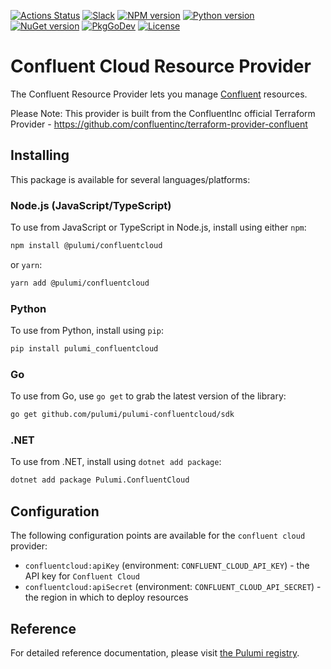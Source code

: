 [![Actions Status](https://github.com/pulumi/pulumi-confluentcloud/workflows/master/badge.svg)](https://github.com/pulumi/pulumi-confluentcloud/actions)
[![Slack](http://www.pulumi.com/images/docs/badges/slack.svg)](https://slack.pulumi.com)
[![NPM version](https://badge.fury.io/js/%40pulumi%2Fconfluentcloud.svg)](https://www.npmjs.com/package/@pulumi/confluentcloud)
[![Python version](https://badge.fury.io/py/pulumi-confluentcloud.svg)](https://pypi.org/project/pulumi-confluentcloud)
[![NuGet version](https://badge.fury.io/nu/pulumi.confluentcloud.svg)](https://badge.fury.io/nu/pulumi.confluentcloud)
[![PkgGoDev](https://pkg.go.dev/badge/github.com/pulumi/pulumi-confluentcloud/sdk/go)](https://pkg.go.dev/github.com/pulumi/pulumi-confluentcloud/sdk/go)
[![License](https://img.shields.io/npm/l/%40pulumi%2Fpulumi.svg)](https://github.com/pulumi/pulumi-confluentcloud/blob/master/LICENSE)

# Confluent Cloud Resource Provider

The Confluent Resource Provider lets you manage [Confluent](https://confluent.cloud/) resources.

Please Note:
This provider is built from the ConfluentInc official Terraform Provider - https://github.com/confluentinc/terraform-provider-confluent

## Installing

This package is available for several languages/platforms:

### Node.js (JavaScript/TypeScript)

To use from JavaScript or TypeScript in Node.js, install using either `npm`:

```bash
npm install @pulumi/confluentcloud
```

or `yarn`:

```bash
yarn add @pulumi/confluentcloud
```

### Python

To use from Python, install using `pip`:

```bash
pip install pulumi_confluentcloud
```

### Go

To use from Go, use `go get` to grab the latest version of the library:

```bash
go get github.com/pulumi/pulumi-confluentcloud/sdk
```

### .NET

To use from .NET, install using `dotnet add package`:

```bash
dotnet add package Pulumi.ConfluentCloud
```

## Configuration

The following configuration points are available for the `confluent cloud` provider:

- `confluentcloud:apiKey` (environment: `CONFLUENT_CLOUD_API_KEY`) - the API key for `Confluent Cloud`
- `confluentcloud:apiSecret` (environment: `CONFLUENT_CLOUD_API_SECRET`) - the region in which to deploy resources

## Reference

For detailed reference documentation, please visit [the Pulumi registry](https://www.pulumi.com/registry/packages/confluentcloud/api-docs/).
